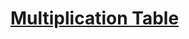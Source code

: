 # [Multiplication Table](https://app.codesignal.com/python-arcade/complexity-of-comprehension/vtDLcQWTSc5tJHL6x/)
